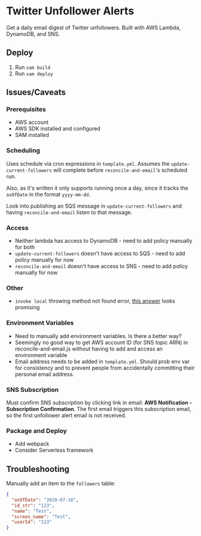# Twitter Unfollower Alerts

Get a daily email digest of Twitter unfollowers. Built with AWS Lambda, DynamoDB, and SNS.

## Deploy

1. Run `sam build`
1. Run `sam deploy`

## Issues/Caveats

### Prerequisites

- AWS account
- AWS SDK installed and configured
- SAM installed

### Scheduling

Uses schedule via cron expressions in `template.yml`. Assumes the `update-current-followers` will
 complete before `reconcile-and-email`'s scheduled run.

Also, as it's written it only supports running once a day, since it tracks the `asOfDate` in the
 format `yyyy-mm-dd`.   
 
Look into publishing an SQS message in `update-current-followers` and having
 `reconcile-and-email` listen to that message.

### Access

- Neither lambda has access to DynamoDB - need to add policy manually for both
- `update-current-followers` doesn't have access to SQS - need to add policy manually for now
- `reconcile-and-email` doesn't have access to SNS - need to add policy manually for now

### Other
 
- `invoke local` throwing method not found error,
 [this answer](https://github.com/aws/aws-toolkit-jetbrains/issues/912) looks promising

### Environment Variables

- Need to manually add environment variables. Is there a better way?
- Seemingly no good way to get AWS account ID (for SNS topic ARN) in reconcile-and-email.js without
 having to add and access an environment variable
- Email address needs to be added in `template.yml`. Should prob env var for consistency
 and to prevent people from accidentally committing their personal email address. 

### SNS Subscription

Must confirm SNS subscription by clicking link in email: **AWS Notification - Subscription Confirmation**.
 The first email triggers this subscription email, so the first unfollower alert email
  is not received.
  
 
### Package and Deploy

- Add webpack
- Consider Serverless framework

## Troubleshooting

Manually add an item to the `followers` table:

```json
{
  "asOfDate": "2020-07-18",
  "id_str": "123",
  "name": "Test",
  "screen_name": "Test",
  "userId": "123"
}
```